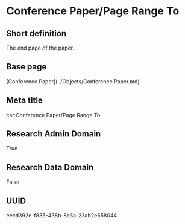 # Conference Paper/Page Range To
## Short definition
The end page of the paper.
## Base page
[Conference Paper](../Objects/Conference Paper.md)
## Meta title
csr:Conference Paper/Page Range To
## Research Admin Domain
True
## Research Data Domain
False
## UUID
eecd392e-f835-438b-8e5a-23ab2e658044
